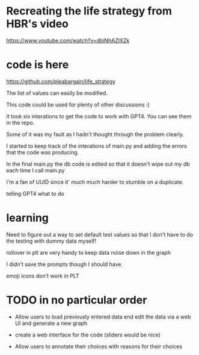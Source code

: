 # Recreating the life strategy from HBR's video

https://www.youtube.com/watch?v=dbiNhAZlXZk

# code is here
https://github.com/pleabargain/life_strategy


The list of values can easily be modified.


This code could be used for plenty of other discussions :)

It took six interations to get the code to work with GPT4. You can see them in the repo. 

Some of it was my fault as I hadn't thought through the problem clearly.

I started to keep track of the interations of main.py and adding the errors that the code was producing.

In the final main.py the db code is edited so that it doesn't wipe out my db each time I call main.py

I'm a fan of UUID since it' much much harder to stumble on a duplicate.

telling GPT4 what to do

# learning

Need to figure out a way to set default test values so that I don't have to do the testing with dummy data myself!

rollover in plt are very handy to keep data noise down in the graph

I didn't save the prompts though I should have.

emoji icons don't work in PLT



# TODO in no particular order

* Allow users to load previously entered data end edit the data via a web UI and generate a new graph

* create a web interface for the code (sliders would be nice)

* Allow users to annotate their choices with reasons for their choices

